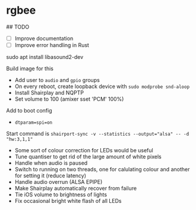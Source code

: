 # rgbee

## TODO

- [ ] Improve documentation
- [ ] Improve error handling in Rust

sudo apt install libasound2-dev

Build image for this

- Add user to `audio` and `gpio` groups
- On every reboot, create loopback device with `sudo modprobe snd-aloop`
- Install Shairplay and NQPTP
- Set volume to 100 (amixer sset 'PCM' 100%)

Add to boot config

- `dtparam=spi=on`

Start command is `shairport-sync -v --statistics --output="alsa" -- -d "hw:3,1,1"`

- Some sort of colour correction for LEDs would be useful
- Tune quantiser to get rid of the large amount of white pixels
- Handle when audio is paused
- Switch to running on two threads, one for calulating colour and another for setting it (reduce latency)
- Handle audio overrun (ALSA EPIPE)
- Make Shairplay automatically recover from failure
- Tie iOS volume to brightness of lights
- Fix occasional bright white flash of all LEDs
